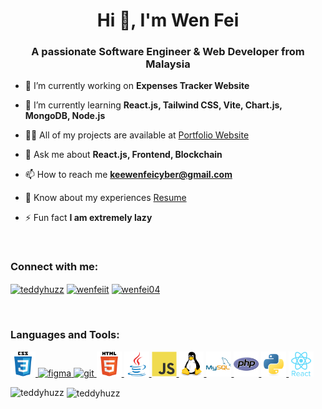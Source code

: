 <h1 align="center">Hi 👋, I'm Wen Fei</h1>
<h3 align="center">A passionate Software Engineer & Web Developer from Malaysia</h3>

- 🔭 I’m currently working on **Expenses Tracker Website**

- 🌱 I’m currently learning **React.js, Tailwind CSS, Vite, Chart.js, MongoDB, Node.js**

- 👨‍💻 All of my projects are available at [Portfolio Website](https://my-portfolio-six-plum-17.vercel.app/)

- 💬 Ask me about **React.js, Frontend, Blockchain**

- 📫 How to reach me **keewenfeicyber@gmail.com**

- 📄 Know about my experiences [Resume](https://www.canva.com/design/DAGlqQuqhaY/23cy1eONU_98XWF9ZzIzhQ/view?utm_content=DAGlqQuqhaY&utm_campaign=designshare&utm_medium=link2&utm_source=uniquelinks&utlId=h70511da8b5)

- ⚡ Fun fact **I am extremely lazy**

<br>
<h3 align="left">Connect with me:</h3>
<p align="left">
<a href="https://twitter.com/teddyhuzz" target="blank"><img align="center" src="https://raw.githubusercontent.com/rahuldkjain/github-profile-readme-generator/master/src/images/icons/Social/twitter.svg" alt="teddyhuzz" height="30" width="40" /></a>
<a href="https://linkedin.com/in/wenfeiit" target="blank"><img align="center" src="https://raw.githubusercontent.com/rahuldkjain/github-profile-readme-generator/master/src/images/icons/Social/linked-in-alt.svg" alt="wenfeiit" height="30" width="40" /></a>
<a href="https://instagram.com/wenfei04" target="blank"><img align="center" src="https://raw.githubusercontent.com/rahuldkjain/github-profile-readme-generator/master/src/images/icons/Social/instagram.svg" alt="wenfei04" height="30" width="40" /></a>
</p>

<br>
<h3 align="left">Languages and Tools:</h3>
<p align="left"> <a href="https://www.w3schools.com/css/" target="_blank" rel="noreferrer"> <img src="https://raw.githubusercontent.com/devicons/devicon/master/icons/css3/css3-original-wordmark.svg" alt="css3" width="40" height="40"/> </a> <a href="https://www.figma.com/" target="_blank" rel="noreferrer"> <img src="https://www.vectorlogo.zone/logos/figma/figma-icon.svg" alt="figma" width="40" height="40"/> </a> <a href="https://git-scm.com/" target="_blank" rel="noreferrer"> <img src="https://www.vectorlogo.zone/logos/git-scm/git-scm-icon.svg" alt="git" width="40" height="40"/> </a> <a href="https://www.w3.org/html/" target="_blank" rel="noreferrer"> <img src="https://raw.githubusercontent.com/devicons/devicon/master/icons/html5/html5-original-wordmark.svg" alt="html5" width="40" height="40"/> </a> <a href="https://www.java.com" target="_blank" rel="noreferrer"> <img src="https://raw.githubusercontent.com/devicons/devicon/master/icons/java/java-original.svg" alt="java" width="40" height="40"/> </a> <a href="https://developer.mozilla.org/en-US/docs/Web/JavaScript" target="_blank" rel="noreferrer"> <img src="https://raw.githubusercontent.com/devicons/devicon/master/icons/javascript/javascript-original.svg" alt="javascript" width="40" height="40"/> </a> <a href="https://www.linux.org/" target="_blank" rel="noreferrer"> <img src="https://raw.githubusercontent.com/devicons/devicon/master/icons/linux/linux-original.svg" alt="linux" width="40" height="40"/> </a> <a href="https://www.mysql.com/" target="_blank" rel="noreferrer"> <img src="https://raw.githubusercontent.com/devicons/devicon/master/icons/mysql/mysql-original-wordmark.svg" alt="mysql" width="40" height="40"/> </a> <a href="https://www.php.net" target="_blank" rel="noreferrer"> <img src="https://raw.githubusercontent.com/devicons/devicon/master/icons/php/php-original.svg" alt="php" width="40" height="40"/> </a> <a href="https://www.python.org" target="_blank" rel="noreferrer"> <img src="https://raw.githubusercontent.com/devicons/devicon/master/icons/python/python-original.svg" alt="python" width="40" height="40"/> </a> <a href="https://reactjs.org/" target="_blank" rel="noreferrer"> <img src="https://raw.githubusercontent.com/devicons/devicon/master/icons/react/react-original-wordmark.svg" alt="react" width="40" height="40"/> </a> </p>

<p><img align="left" src="https://github-readme-stats.vercel.app/api/top-langs?username=teddyhuzz&show_icons=true&locale=en&layout=compact" alt="teddyhuzz" /></p>

<p>&nbsp;<img align="center" src="https://github-readme-stats.vercel.app/api?username=teddyhuzz&show_icons=true&locale=en" alt="teddyhuzz" /></p>

